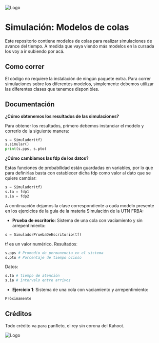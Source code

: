 
![Logo](https://www.frba.utn.edu.ar/wp-content/uploads/2017/10/Logos-UTN.BA-cs6-fondo-blanco.png)


# Simulación: Modelos de colas

Este repositorio contiene modelos de colas para realizar simulaciones de avance del tiempo. A medida que vaya viendo más modelos en la cursada los voy a ir subiendo por acá.

## Como correr

El código no requiere la instalación de ningún paquete extra. Para correr simulaciones sobre los diferentes modelos, simplemente debemos utilizar las diferentes clases que tenemos disponibles.
## Documentación

**¿Cómo obtenemos los resultados de las simulaciones?**

Para obtener los resultados, primero debemos instanciar el modelo y correrlo de la siguiente manera:
``` python
s = Simulador(tf)
s.simular()
print(s.pps, s.pto)
```

**¿Cómo cambiamos las fdp de los datos?**

Estas funciones de probabilidad están guardadas en variables, por lo que para definirlas basta con establecer dicha fdp como valor al dato que se quiere cambiar:
``` python
s = Simulador(tf)
s.ta = fdp1
s.ia = fdp2
```

A continuación dejamos la clase correspondiente a cada modelo presente en los ejercicios de la guía de la materia Simulación de la UTN FRBA:
* **Prueba de escritorio**: Sistema de una cola con vaciamiento y sin arrepentimiento:
``` python
s = SimuladorPruebaDeEscritorio(tf)
```
tf es un valor numérico.
Resultados:
``` python
s.pps # Promedio de permanencia en el sistema
s.pto # Porcentaje de tiempo ocioso
```
Datos:
``` python
s.ta # tiempo de atención
s.ia # intervalo entre arrivos
```
* **Ejercicio 1**: Sistema de una cola con vaciamiento y arrepentimiento:
``` python
Próximamente
```
## Créditos

Todo crédito va para panfleto, el rey sin corona del Kahoot.

![Logo](https://i.ytimg.com/vi/PLtNuyH_uxI/maxresdefault.jpg)